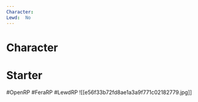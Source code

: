 ```yaml
---
Character: 
Lewd:  No
---
```

# Character


# Starter


#OpenRP #FeraRP #LewdRP
![[e56f33b72fd8ae1a3a9f771c02182779.jpg]]